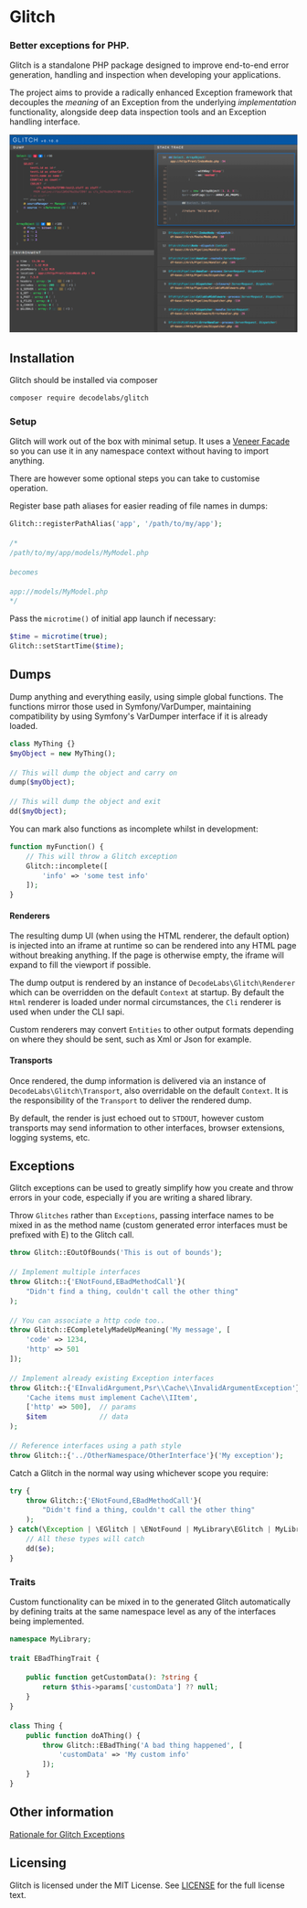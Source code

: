 # Glitch
### Better exceptions for PHP.

Glitch is a standalone PHP package designed to improve end-to-end error generation, handling and inspection when developing your applications.

The project aims to provide a radically enhanced Exception framework that decouples the _meaning_ of an Exception from the underlying _implementation_ functionality, alongside deep data inspection tools and an Exception handling interface.

![v0.10.0 interface](docs/v0.13.0.png)

## Installation
Glitch should be installed via composer

```bash
composer require decodelabs/glitch
```


### Setup
Glitch will work out of the box with minimal setup. It uses a [Veneer Facade](https://github.com/decodelabs/veneer) so you can use it in any namespace context without having to import anything.

There are however some optional steps you can take to customise operation.

Register base path aliases for easier reading of file names in dumps:

```php
Glitch::registerPathAlias('app', '/path/to/my/app');

/*
/path/to/my/app/models/MyModel.php

becomes

app://models/MyModel.php
*/
```

Pass the <code>microtime()</code> of initial app launch if necessary:

```php
$time = microtime(true);
Glitch::setStartTime($time);
```


## Dumps
Dump anything and everything easily, using simple global functions.
The functions mirror those used in Symfony/VarDumper, maintaining compatibility by using Symfony's VarDumper interface if it is already loaded.

```php
class MyThing {}
$myObject = new MyThing();

// This will dump the object and carry on
dump($myObject);

// This will dump the object and exit
dd($myObject);
```

You can mark also functions as incomplete whilst in development:
```php
function myFunction() {
    // This will throw a Glitch exception
    Glitch::incomplete([
        'info' => 'some test info'
    ]);
}
```

#### Renderers
The resulting dump UI (when using the HTML renderer, the default option) is injected into an iframe at runtime so can be rendered into any HTML page without breaking anything. If the page is otherwise empty, the iframe will expand to fill the viewport if possible.

The dump output is rendered by an instance of <code>DecodeLabs\Glitch\Renderer</code> which can be overridden on the default <code>Context</code> at startup. By default the <code>Html</code> renderer is loaded under normal circumstances, the <code>Cli</code> renderer is used when under the CLI sapi.

Custom renderers may convert <code>Entities</code> to other output formats depending on where they should be sent, such as Xml or Json for example.

#### Transports
Once rendered, the dump information is delivered via an instance of <code>DecodeLabs\Glitch\Transport</code>, also overridable on the default <code>Context</code>. It is the responsibility of the <code>Transport</code> to deliver the rendered dump.

By default, the render is just echoed out to <code>STDOUT</code>, however custom transports may send information to other interfaces, browser extensions, logging systems, etc.


## Exceptions
Glitch exceptions can be used to greatly simplify how you create and throw errors in your code, especially if you are writing a shared library.

Throw <code>Glitches</code> rather than <code>Exceptions</code>, passing interface names to be mixed in as the method name (custom generated error interfaces must be prefixed with E) to the Glitch call.

```php
throw Glitch::EOutOfBounds('This is out of bounds');

// Implement multiple interfaces
throw Glitch::{'ENotFound,EBadMethodCall'}(
    "Didn't find a thing, couldn't call the other thing"
);

// You can associate a http code too..
throw Glitch::ECompletelyMadeUpMeaning('My message', [
    'code' => 1234,
    'http' => 501
]);

// Implement already existing Exception interfaces
throw Glitch::{'EInvalidArgument,Psr\\Cache\\InvalidArgumentException'}(
    'Cache items must implement Cache\\IItem',
    ['http' => 500],  // params
    $item             // data
);

// Reference interfaces using a path style
throw Glitch::{'../OtherNamespace/OtherInterface'}('My exception');
```

Catch a Glitch in the normal way using whichever scope you require:

```php
try {
    throw Glitch::{'ENotFound,EBadMethodCall'}(
        "Didn't find a thing, couldn't call the other thing"
    );
} catch(\Exception | \EGlitch | \ENotFound | MyLibrary\EGlitch | MyLibrary\AThingThatDoesStuff\EBadMethodCall | BadMethodCallException $e) {
    // All these types will catch
    dd($e);
}
```


### Traits

Custom functionality can be mixed in to the generated Glitch automatically by defining traits at the same namespace level as any of the interfaces being implemented.

```php
namespace MyLibrary;

trait EBadThingTrait {

    public function getCustomData(): ?string {
        return $this->params['customData'] ?? null;
    }
}

class Thing {
    public function doAThing() {
        throw Glitch::EBadThing('A bad thing happened', [
            'customData' => 'My custom info'
        ]);
    }
}
```



## Other information
[Rationale for Glitch Exceptions](docs/Rationale.md)


## Licensing
Glitch is licensed under the MIT License. See [LICENSE](https://github.com/decodelabs/glitch/blob/master/LICENSE) for the full license text.
